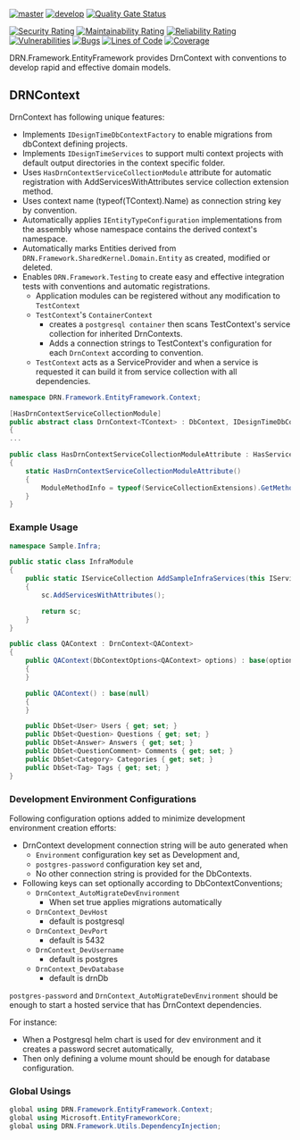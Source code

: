 [![master](https://github.com/duranserkan/DRN-Project/actions/workflows/master.yml/badge.svg?branch=master)](https://github.com/duranserkan/DRN-Project/actions/workflows/master.yml)
[![develop](https://github.com/duranserkan/DRN-Project/actions/workflows/develop.yml/badge.svg?branch=develop)](https://github.com/duranserkan/DRN-Project/actions/workflows/develop.yml)
[![Quality Gate Status](https://sonarcloud.io/api/project_badges/measure?project=duranserkan_DRN-Project&metric=alert_status)](https://sonarcloud.io/summary/new_code?id=duranserkan_DRN-Project)

[![Security Rating](https://sonarcloud.io/api/project_badges/measure?project=duranserkan_DRN-Project&metric=security_rating)](https://sonarcloud.io/summary/new_code?id=duranserkan_DRN-Project)
[![Maintainability Rating](https://sonarcloud.io/api/project_badges/measure?project=duranserkan_DRN-Project&metric=sqale_rating)](https://sonarcloud.io/summary/new_code?id=duranserkan_DRN-Project)
[![Reliability Rating](https://sonarcloud.io/api/project_badges/measure?project=duranserkan_DRN-Project&metric=reliability_rating)](https://sonarcloud.io/summary/new_code?id=duranserkan_DRN-Project)
[![Vulnerabilities](https://sonarcloud.io/api/project_badges/measure?project=duranserkan_DRN-Project&metric=vulnerabilities)](https://sonarcloud.io/summary/new_code?id=duranserkan_DRN-Project)
[![Bugs](https://sonarcloud.io/api/project_badges/measure?project=duranserkan_DRN-Project&metric=bugs)](https://sonarcloud.io/summary/new_code?id=duranserkan_DRN-Project)
[![Lines of Code](https://sonarcloud.io/api/project_badges/measure?project=duranserkan_DRN-Project&metric=ncloc)](https://sonarcloud.io/summary/new_code?id=duranserkan_DRN-Project)
[![Coverage](https://sonarcloud.io/api/project_badges/measure?project=duranserkan_DRN-Project&metric=coverage)](https://sonarcloud.io/summary/new_code?id=duranserkan_DRN-Project)

DRN.Framework.EntityFramework provides DrnContext with conventions to develop rapid and effective domain models.

## DRNContext

DrnContext has following unique features:

* Implements `IDesignTimeDbContextFactory` to enable migrations from dbContext defining projects.
* Implements `IDesignTimeServices` to support multi context projects with default output directories in the context specific folder.
* Uses `HasDrnContextServiceCollectionModule` attribute for automatic registration with AddServicesWithAttributes service collection extension method.
* Uses context name (typeof(TContext).Name) as connection string key by convention.
* Automatically applies `IEntityTypeConfiguration` implementations from the assembly whose namespace contains the derived context's namespace.
* Automatically marks Entities derived from `DRN.Framework.SharedKernel.Domain.Entity` as created, modified or deleted.
* Enables `DRN.Framework.Testing` to create easy and effective integration tests with conventions and automatic registrations.
    * Application modules can be registered without any modification to `TestContext`
    * `TestContext`'s `ContainerContext`
        * creates a `postgresql container` then scans TestContext's service collection for inherited DrnContexts.
        * Adds a connection strings to TestContext's configuration for each `DrnContext` according to convention.
    * `TestContext` acts as a ServiceProvider and when a service is requested it can build it from service collection with all dependencies.

```csharp
namespace DRN.Framework.EntityFramework.Context;

[HasDrnContextServiceCollectionModule]
public abstract class DrnContext<TContext> : DbContext, IDesignTimeDbContextFactory<TContext>, IDesignTimeServices where TContext : DbContext, new()
{ 
...

public class HasDrnContextServiceCollectionModuleAttribute : HasServiceCollectionModuleAttribute
{
    static HasDrnContextServiceCollectionModuleAttribute()
    {
        ModuleMethodInfo = typeof(ServiceCollectionExtensions).GetMethod(nameof(ServiceCollectionExtensions.AddDbContextsWithConventions))!;
    }
}
```

### Example Usage

```csharp
namespace Sample.Infra;

public static class InfraModule
{
    public static IServiceCollection AddSampleInfraServices(this IServiceCollection sc)
    {
        sc.AddServicesWithAttributes();

        return sc;
    }
}

public class QAContext : DrnContext<QAContext>
{
    public QAContext(DbContextOptions<QAContext> options) : base(options)
    {
    }

    public QAContext() : base(null)
    {
    }

    public DbSet<User> Users { get; set; }
    public DbSet<Question> Questions { get; set; }
    public DbSet<Answer> Answers { get; set; }
    public DbSet<QuestionComment> Comments { get; set; }
    public DbSet<Category> Categories { get; set; }
    public DbSet<Tag> Tags { get; set; }
}
```

### Development Environment Configurations
Following configuration options added to minimize development environment creation efforts:
* DrnContext development connection string will be auto generated when
    * `Environment` configuration key set as Development and,
    * `postgres-password` configuration key set and,
    * No other connection string is provided for the DbContexts.
* Following keys can set optionally according to DbContextConventions;
    * `DrnContext_AutoMigrateDevEnvironment`
        * When set true applies migrations automatically
    * `DrnContext_DevHost`
        * default is postgresql
    * `DrnContext_DevPort`
        * default is 5432
    * `DrnContext_DevUsername`
        * default is postgres
    * `DrnContext_DevDatabase`
        * default is drnDb

`postgres-password` and `DrnContext_AutoMigrateDevEnvironment` should be enough to start a hosted service that has DrnContext dependencies. 

For instance: 
 * When a Postgresql helm chart is used for dev environment and it creates a password secret automatically,
 * Then only defining a volume mount should be enough for database configuration.

### Global Usings

```csharp
global using DRN.Framework.EntityFramework.Context;
global using Microsoft.EntityFrameworkCore;
global using DRN.Framework.Utils.DependencyInjection;
```